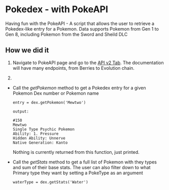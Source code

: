 Pokedex - with PokeAPI
===

Having fun with the PokeAPI - A script that allows the user to retrieve a Pokedex-like entry for a Pokemon. 
Data supports Pokemon from Gen 1 to Gen 8, including Pokemon from the Sword and Sheild DLC

## How we did it 

1. Navigate to PokeAPI page and go to the [API v2 Tab](https://pokeapi.co). 
The documentation will have many endpoints, from Berries to Evolution chain. 

2. 
  * Call the *getPokemon* method to get a Pokedex entry for a given Pokemon Dex number or Pokemon name

    ```
    entry = dex.getPokemon('Mewtwo')

    output: 
    
    #150
    Mewtwo
    Single Type Psychic Pokemon
    Ability: 1. Pressure
    Hidden Ability: Unnerve
    Native Generation: Kanto
    ```
    
    Nothing is currently returned from this function, just printed.

  * Call the *getStats* method to get a full list of Pokemon with they types and sum of their base stats. The user can also filter down to what Primary type they want by setting a PokeType as an argument

    ```
    waterType = dex.getStats('Water')
    ```

